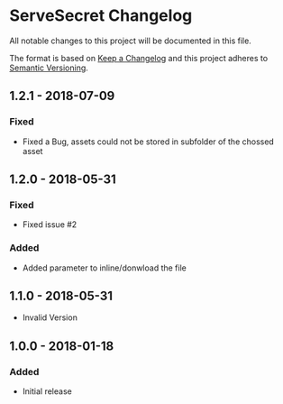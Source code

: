 # ServeSecret Changelog

All notable changes to this project will be documented in this file.

The format is based on [Keep a Changelog](http://keepachangelog.com/) and this project adheres to [Semantic Versioning](http://semver.org/).

## 1.2.1 - 2018-07-09
### Fixed
- Fixed a Bug, assets could not be stored in subfolder of the chossed asset

## 1.2.0 - 2018-05-31
### Fixed
- Fixed issue #2

### Added
- Added parameter to inline/donwload the file

## 1.1.0 - 2018-05-31
- Invalid Version

## 1.0.0 - 2018-01-18
### Added
- Initial release
